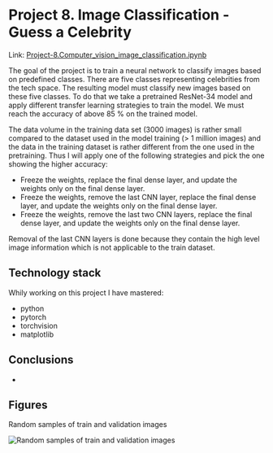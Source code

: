 # Project 8. Image Classification - Guess a Celebrity
Link: [Project-8.Computer_vision_image_classification.ipynb](https://github.com/helios12/DataScienceProjects/blob/main/projects/project-8/Project-8.Computer_vision_image_classification.ipynb)

The goal of the project is to train a neural network to classify images based on predefined classes. There are five classes representing celebrities from the tech space. The resulting model must classify new images based on these five classes. To do that we take a pretrained ResNet-34 model and apply different transfer learning strategies to train the model. We must reach the accuracy of above 85 % on the trained model.

The data volume in the training data set (3000 images) is rather small compared to the dataset used in the model training (> 1 million images) and the data in the training dataset is rather different from the one used in the pretraining. Thus I will apply one of the following strategies and pick the one showing the higher accuracy:
* Freeze the weights, replace the final dense layer, and update the weights only on the final dense layer.
* Freeze the weights, remove the last CNN layer, replace the final dense layer, and update the weights only on the final dense layer.
* Freeze the weights, remove the last two CNN layers, replace the final dense layer, and update the weights only on the final dense layer.

Removal of the last CNN layers is done because they contain the high level image information which is not applicable to the train dataset.

## Technology stack
Whily working on this project I have mastered:

* python
* pytorch
* torchvision
* matplotlib

## Conclusions
* 

## Figures
Random samples of train and validation images

![Random samples of train and validation images](https://i.imgur.com/fVMDsOy.jpg)
